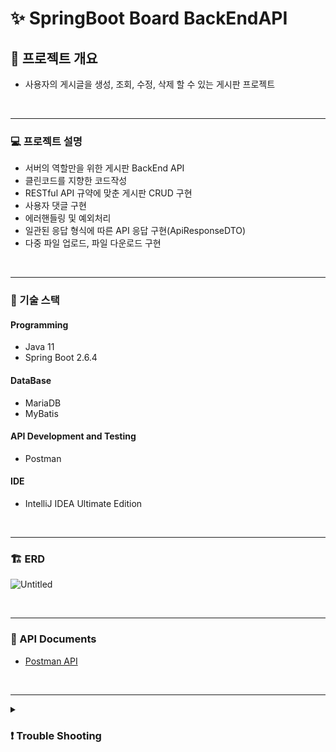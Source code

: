 # ✨ SpringBoot Board BackEndAPI

## 💖 프로젝트 개요
- 사용자의 게시글을 생성, 조회, 수정, 삭제 할 수 있는 게시판 프로젝트

<br/>

-----------

### 💻 프로젝트 설명
- 서버의 역할만을 위한 게시판 BackEnd API
- 클린코드를 지향한 코드작성
- RESTful API 규약에 맞춘 게시판 CRUD 구현
- 사용자 댓글 구현
- 에러핸들링 및 예외처리
- 일관된 응답 형식에 따른 API 응답 구현(ApiResponseDTO)
- 다중 파일 업로드, 파일 다운로드 구현


<br/>

-----------
### 🔧 기술 스택
#### Programming
- Java 11
- Spring Boot 2.6.4

#### DataBase
- MariaDB
- MyBatis

#### API Development and Testing
- Postman

#### IDE
- IntelliJ IDEA Ultimate Edition


<br/>

-----------

### 🏗 ERD
![Untitled](https://user-images.githubusercontent.com/97177357/227842389-eb6e06d1-f6bf-4400-9c26-ecedf5a28ae1.png)


<br/>

-----------

### 💭 API Documents
- [Postman API](https://documenter.getpostman.com/view/21420226/2s93RNxuip)


<br/>

-----------

<details>
<summary> 

### ❗ Trouble Shooting
</summary>


<details>
<summary>

#### Octet-stream Trouble
</summary>

```
@GetMapping("/files/download/{fileNo}")
public ResponseEntity<ApiResponseDTO<Resource>> fileDown(@PathVariable("fileNo") Long fileNo) throws IOException {

    FileDTO fileDTO = fileService.downloadFile(fileNo);

    return ResponseEntity.ok().contentType(MediaType.parseMediaType("application/octet-stream"))
            .header(HttpHeaders.CONTENT_DISPOSITION, fileDTO.getContentDisposition())
            .body(ApiResponseDTO.<Resource>builder()
                    .httpStatus(HttpStatus.OK)
                    .resultCode(HttpStatus.OK.value())
                    .resultData(fileDTO.getResource())
                    .build());
}
```
Vue.js를 통해 파일을 다운로드 받으려고 하니 계속해서
```
No converter for [class com.mogreene.board.common.api.ApiResponseDTO] with preset Content-Type 'application/octet-stream']
```
위의 WARN 이 표시가 되며 클라이언트 콘솔창엔 cors header 에러가 발생했다.

정확하게 프론트와 백 어느부분의 에러인지 알지 못하여 cors Config를 건드렸지만

역시나 CORS는 문제가 없었다.
```

//CORS 설정 모든 경로,메서드, 헤더를 허용해주고 있다.
@Override
public void addCorsMappings(CorsRegistry registry) {
    registry.addMapping("/**")
            .allowedOrigins("http://localhost:3000")
            .allowedMethods("*")
            .allowedHeaders("*")
            .maxAge(3600);
}
```
그러다 postman을 통해서 경로를 들어갔을때 다운을 받지 못하는 상황을 발견했고

에러의 원인이 서버에 있다는 것을 알게되었다.

가장 의심이 되는것은 'ApiResponseDTO' 내가 만든 공통 responseDTO다.

에러로그로 잡히기도 하고 그 전에 공통 api를 작성하기 전에는 문제없이 파일이 다운로드가 되었기 때문이다.

<br/>

#### 해결
```
@GetMapping("/files/download/{fileNo}")
public ResponseEntity<Resource> fileDown(@PathVariable("fileNo") Long fileNo) throws IOException {

    FileDTO fileDTO = fileService.downloadFile(fileNo);

    return ResponseEntity.ok()
            .contentType(MediaType.parseMediaType("application/octet-stream"))
            .header(HttpHeaders.CONTENT_DISPOSITION, fileDTO.getContentDisposition())
            .body(fileDTO.getResource());
}
```
공통으로 사용하고 있는 ApiResponseDTO는 HTTP 응답 '본문'에 포함될 수 있는 데이터 객체이다.

하지만 위 클래스를 바이너리 파일 형식인 'application/octet-stream'의 HTTP 응답 본문에 직렬화 할 수 없기 때문에 발생한 오류였다.

이를 해결 하기 위해 ApiResponseDTO 객체를 집어넣지 않고 Resource 그 자체를 반환하도록 하여 에러를 해결하였다.

</details>

</details>
